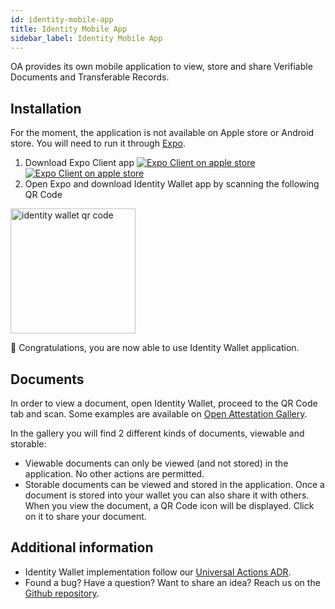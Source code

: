 ```yaml
---
id: identity-mobile-app
title: Identity Mobile App
sidebar_label: Identity Mobile App
---
```


OA provides its own mobile application to view, store and share Verifiable Documents and Transferable Records.

## Installation

For the moment, the application is not available on Apple store or Android store. You will need to run it through [Expo](https://expo.io/).

1. Download Expo Client app [![Expo Client on apple store](/docs/docs-section/deprecated/identity-wallet/apple-store.svg)](https://apps.apple.com/app/expo-client/id982107779 "Open expo on apple store") [![Expo Client on apple store](/docs/docs-section/deprecated/identity-wallet/android-store.svg "Open expo on android store")](https://play.google.com/store/apps/details?id=host.exp.exponent&hl=en)
1. Open Expo and download Identity Wallet app by scanning the following QR Code

<img src="/docs/appendix/identity-wallet/identity-wallet-qr-code.png" alt="identity wallet qr code" title="scan the qr code with expo" width="200"/>

🎉 Congratulations, you are now able to use Identity Wallet application.

## Documents

In order to view a document, open Identity Wallet, proceed to the QR Code tab and scan. Some examples are available on [Open Attestation Gallery](http://gallery.openattestation.com/).

In the gallery you will find 2 different kinds of documents, viewable and storable:

- Viewable documents can only be viewed (and not stored) in the application. No other actions are permitted.
- Storable documents can be viewed and stored in the application. Once a document is stored into your wallet you can also share it with others. When you view the document, a QR Code icon will be displayed. Click on it to share your document.

## Additional information

- Identity Wallet implementation follow our [Universal Actions ADR](https://github.com/Open-Attestation/adr/blob/master/universal_actions.md).
- Found a bug? Have a question? Want to share an idea? Reach us on the [Github repository](https://github.com/Open-Attestation/identity-wallet).
